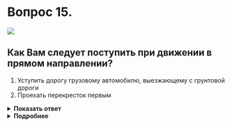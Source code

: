 # Вопрос 15.

![](https://s.drom.ru/i24228/pdd/tickets/2016/1543885281.jpg)

## Как Вам следует поступить при движении в прямом направлении?

1. Уступить дорогу грузовому автомобилю, выезжающему с грунтовой дороги
2. Проехать перекресток первым

<details>
<summary><b>Показать ответ</b></summary>
Правильный ответ: 2
</details>
<details>
<summary><b>Подробнее</b></summary>
В прямом направлении дорога с твердым покрытием. Грузовик будет выезжать на перекресток с грунтовой дороги, которая в данной ситуации является второстепенной. Перекресток неравнозначный. Вы двигаетесь по главной дороге, поэтому проезжаете перекресток первым.
(Пункты 1.2 термин «Главная дорога», 13.9 ПДД)
</details>